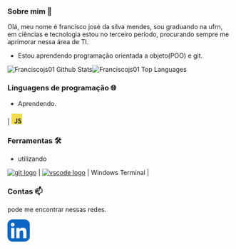 ### Sobre mim 👋

Olá, meu nome é francisco josé da silva mendes, sou graduando na ufrn, em ciências e tecnologia estou no terceiro período, procurando sempre me aprimorar nessa área de TI.

- Estou aprendendo programação orientada a objeto(POO) e git.

<img alt="Franciscojs01 Github Stats" src="https://github-readme-stats.vercel.app/api/?username=franciscojs01&show_icons=true&include_all_commits=true&count_private=true&theme=react&hide_border=true&bg_color=1F222E&title_color=F85D7F&icon_color=F8D866" height="192px"/><img alt="Franciscojs01 Top Languages" src="https://github-readme-stats.vercel.app/api/top-langs/?username=franciscojs01&langs_count=8&layout=compact&theme=react&hide_border=true&bg_color=1F222E&title_color=F85D7F&icon_color=F8D866" height="192px"/>




### Linguagens de programação 🌐

- Aprendendo.

| [<img src="https://raw.githubusercontent.com/github/explore/80688e429a7d4ef2fca1e82350fe8e3517d3494d/topics/javascript/javascript.png" alt="js logo" width="24">](https://developer.mozilla.org/en-US/docs/Web/JavaScript)

### Ferramentas 🛠️

- utilizando

[<img src="https://raw.githubusercontent.com/Delta456/Delta456/master/img/git.png" alt="git logo" width="24">](https://git-scm.com/) | [<img src="https://raw.githubusercontent.com/Delta456/Delta456/master/img/vscode.png" alt="vscode logo" width="24">](https://code.visualstudio.com/) | Windows Terminal |


### Contas 📫

pode me encontrar nessas redes.

<a href="https://www.linkedin.com/in/francisco-josé-b5a540298/" target="blank"><img align="center" src="https://github.com/tandpfun/skill-icons/blob/main/icons/LinkedIn.svg" alt="Franciscojs01" height="50" width="50" /></a>


